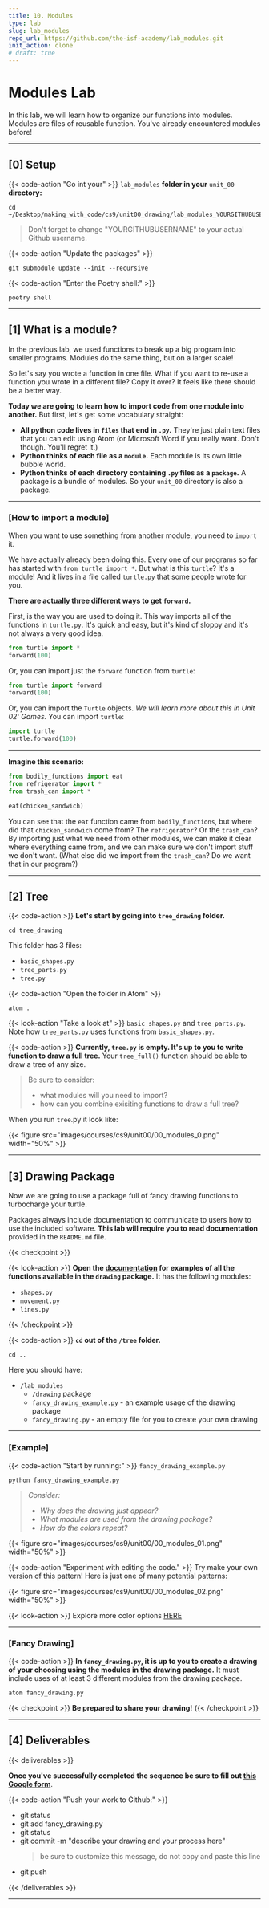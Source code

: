 ```yaml
---
title: 10. Modules
type: lab
slug: lab_modules
repo_url: https://github.com/the-isf-academy/lab_modules.git
init_action: clone
# draft: true
---
```


# Modules Lab

In this lab, we will learn how to organize our functions into modules. Modules are files of reusable function. You've already encountered modules before!

---

## [0] Setup

{{< code-action "Go int your" >}} `lab_modules` **folder in your** `unit_00` **directory:**

```shell
cd ~/Desktop/making_with_code/cs9/unit00_drawing/lab_modules_YOURGITHUBUSERNAME
```
> Don't forget to change "YOURGITHUBUSERNAME" to your actual Github username.

{{< code-action "Update the packages" >}}
```shell
git submodule update --init --recursive
```

{{< code-action "Enter the Poetry shell:" >}}
```shell
poetry shell
```



---

## [1] What is a module?
In the previous lab, we used functions to break up a big program into smaller programs. Modules do the same thing, but on a larger scale!

So let's say you wrote a function in one file. What if you want to re-use a function you wrote in a different file? Copy it over?  It feels like there should be a better way.

**Today we are going to learn how to import code from one module into another.** But first, let's get some vocabulary straight:

- **All python code lives in `files` that end in `.py`.** They're just plain text files that you can edit using Atom (or Microsoft Word if you really want. Don't though. You'll regret it.)
- **Python thinks of each file as a `module`.** Each module is its own little bubble world.
- **Python thinks of each directory containing `.py` files as a `package`.** A package is a bundle of modules. So your `unit_00` directory is also a package.

---

### [How to import a module]
When you want to use something from another module, you need to `import` it.

We have actually already been doing this. Every one of our programs so far has started with `from turtle import *`. But what is this `turtle`? It's a module! And it lives in a file called `turtle.py` that some people wrote for you.


**There are actually three different ways to get `forward`.**

First, is the way you are used to doing it. This way imports all of the functions in `turtle.py`. It's quick and easy, but it's kind of sloppy and it's not always a very good idea.

```python
from turtle import *
forward(100)
```

Or, you can import just the `forward` function from `turtle`:

```python
from turtle import forward
forward(100)
```

Or, you can import the `Turtle` objects. *We will learn more about this in Unit 02: Games.*
You can import `turtle`:
```python
import turtle
turtle.forward(100)
```

---

**Imagine this scenario:**

```python
from bodily_functions import eat
from refrigerator import *
from trash_can import *

eat(chicken_sandwich)
```

You can see that the `eat` function came from `bodily_functions`, but where did that `chicken_sandwich` come from? The `refrigerator`? Or the `trash_can`? By importing just what we need from other modules, we can make it clear where everything came from, and we can make sure we don't import stuff we don't want. (What else did we import from the `trash_can`? Do we want that in our program?)

---

## [2] Tree

{{< code-action >}} **Let's start by going into `tree_drawing` folder.**
```shell
cd tree_drawing
```

This folder has 3 files:
- `basic_shapes.py`
- `tree_parts.py`
- `tree.py` 


{{< code-action "Open the folder in Atom" >}}
```shell
atom .
```

{{< look-action "Take a look at" >}} `basic_shapes.py` and `tree_parts.py`. Note how `tree_parts.py` uses functions from `basic_shapes.py`.


{{< code-action >}} **Currently, `tree.py` is empty. It's up to you to write function to draw a full tree.** Your `tree_full()` function should be able to draw a tree of any size.

> Be sure to consider:
> - what modules will you need to import?
> - how can you combine exisiting functions to draw a full tree?

When you run `tree`.py it look like:

{{< figure src="images/courses/cs9/unit00/00_modules_0.png" width="50%" >}}


---


## [3] Drawing Package

Now we are going to use a package full of fancy drawing functions to turbocharge your turtle.

Packages always include documentation to communicate to users how to use the included software.
**This lab will require you to read documentation** provided in the `README.md` file.

{{< checkpoint >}}

{{< look-action >}} **Open the [documentation](https://github.com/the-isf-academy/drawing/blob/master/README.md) for examples of all the functions available in the `drawing` package.** It has the following modules:
- `shapes.py`
- `movement.py`
- `lines.py`

{{< /checkpoint >}}


{{< code-action >}} **`cd` out of the `/tree` folder.**
```shell
cd ..
```

Here you should have:
- `/lab_modules`
  - `/drawing` package
  - `fancy_drawing_example.py` - an example usage of the drawing package
  - `fancy_drawing.py` -  an empty file for you to create your own drawing

---

### [Example]

{{< code-action "Start by running:" >}} `fancy_drawing_example.py`
```shell
python fancy_drawing_example.py
```
> *Consider:*
> - *Why does the drawing just appear?*
> - *What modules are used from the drawing package?*
> - *How do the colors repeat?*



{{< figure src="images/courses/cs9/unit00/00_modules_01.png" width="50%" >}}

{{< code-action "Experiment with editing the code." >}} Try make your own version of this pattern! Here is just one of many potential patterns:

{{< figure src="images/courses/cs9/unit00/00_modules_02.png" width="50%" >}}

{{< look-action >}} Explore more color options [HERE](https://trinket.io/docs/colors)

---


### [Fancy Drawing]


{{< code-action >}} **In `fancy_drawing.py`, it is up to you to create a drawing of your choosing using the modules in the drawing package.** It must include uses of at least 3 different modules from the drawing package.
```shell
atom fancy_drawing.py
```



{{< checkpoint >}}
**Be prepared to share your drawing!**
{{< /checkpoint >}}



---

## [4] Deliverables

{{< deliverables  >}}

**Once you've successfully completed the sequence be sure to fill out [this Google form](https://docs.google.com/forms/d/e/1FAIpQLSd3P-0622hRFXybDHS8CDagep3YB7K1_q-tmUZ11VMoO-B0Tg/viewform?usp=sf_link)**.


{{< code-action "Push your work to Github:" >}}
- git status
- git add fancy_drawing.py 
- git status
- git commit -m "describe your drawing and your process here"
  > be sure to customize this message, do not copy and paste this line
- git push

{{< /deliverables >}}





---

<!-- ARCHIVE

## [2] Finding modules
There are three places you can import modules from:

- Some modules, like `turtle`, come pre-installed with python. When you import them, python knows where to find them.
- Some modules were published online by other software developers. If you install them, you can use them too.
  Like the built-in modules, python knows where to find these when you import them.
- Finally, any modules that are in the same directory as your python file can be imported.


Now let's try importing some of the code you wrote in previous lessons.

{{< code-action "Install" >}} `tree` to see what we're dealing with.
> **Don't forget to exit the Python shell by pressing `control+d` before entering this command! Check to make sure you see the command line prompt!**

```shell
brew install tree
```

Now, let's have a look at all your work in this class so far. We're going to show a tree of `.`, which means "here" (whatever directory you're currently in).

```shell
tree .
.
├── lab_00_terminal_adventure
│   ├── adventure
│   │   ├── seafloor
│   │   │   ├── coral_reef
│   │   │   │   ├── chest.py
│   │   │   │   └── reef.txt
│   │   │   ├── seafloor.txt
│   │   │   └── sunken_ship
│   │   │       ├── galley
│   │   │       │   └── ghost.py
│   │   │       ├── ship.txt
│   │   │       └── stateroom
│   │   │           └── desk.py
│   │   └── sinking.txt
│   └── returnToShip.py
├── lab_02.py
├── lab_02_drawing.py
├── lab_02_extension.py
├── lab_03_loops
│   ├── fibonacci_sequence.py
│   ├── geometric_sequence.py
│   └── loops_intro.py
├── lab_04_conditionals
│   ├── conditionals_modulo.py
│   └── conditionals_user_input.py
├── lab_05_while_loops
│   └── hailstone_sequence.py
└── lab_06_functions
    ├── grid.py
    └── ice_cream.py

```

From the `unit_00` folder, we can import any of these `.py` files as modules.

If they're in the same directory (like `lab_02_drawing.py`), we can just write `import lab_02_drawing`.

{{< code-action "Open the Python shell and try it:" >}}

```shell
python3
>>> import lab_02_drawing
```

Fond memories. You should have seen your responsive drawing run again. This is because when you import a module, all the code in that module runs.

What about subdirectories that contain `.py` files? Python thinks of these as packages. Remember that treasure chest from the {{< ref_lab "lab1_terminal" >}}? It's buried a few layers deep in packages, but we can get it.


{{< code-action "Trying getting the chest from the " >}} `lab_00_terminal_adventure`

```shell
>>> import lab_00_terminal_adventure.adventure.seafloor.coral_reef.chest
```

Usually we use packages to group together code that belongs together. -->
